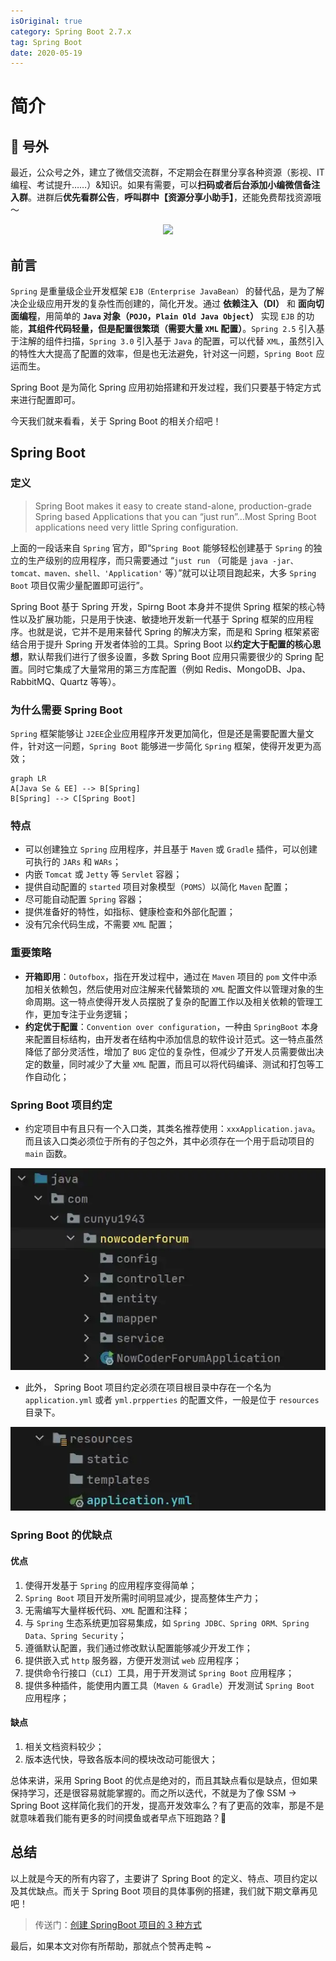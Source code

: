 ```yaml
---
isOriginal: true
category: Spring Boot 2.7.x
tag: Spring Boot
date: 2020-05-19
---
```


# 简介

## 🎈 号外

最近，公众号之外，建立了微信交流群，不定期会在群里分享各种资源（影视、IT 编程、考试提升……）&知识。如果有需要，可以**扫码或者后台添加小编微信备注入群**。进群后**优先看群公告**，**呼叫群中【资源分享小助手】**，还能免费帮找资源哦～

<center>
<img src="/contact/wxgroup.jpg" width="150"> 
</center>

## 前言

`Spring` 是重量级企业开发框架 `EJB（Enterprise JavaBean）` 的替代品，是为了解决企业级应用开发的复杂性而创建的，简化开发。通过 **依赖注入（DI）** 和 **面向切面编程**，用简单的 **`Java` 对象（`POJO`，`Plain Old Java Object`）** 实现 `EJB` 的功能，**其组件代码轻量，但是配置很繁琐（需要大量 `XML` 配置）**。`Spring 2.5` 引入基于注解的组件扫描，`Spring 3.0` 引入基于 `Java` 的配置，可以代替 `XML`，虽然引入的特性大大提高了配置的效率，但是也无法避免，针对这一问题，`Spring Boot` 应运而生。

Spring Boot 是为简化 Spring 应用初始搭建和开发过程，我们只要基于特定方式来进行配置即可。

今天我们就来看看，关于 Spring Boot 的相关介绍吧！

## Spring Boot



### 定义

> Spring Boot makes it easy to create stand-alone, production-grade Spring based Applications that you can “just run”...Most Spring Boot applications need very little Spring configuration.

上面的一段话来自 `Spring` 官方，即“`Spring Boot` 能够轻松创建基于 `Spring` 的独立的生产级别的应用程序，而只需要通过 “`just run` （可能是 `java -jar、tomcat、maven、shell、'Application'` 等）”就可以让项目跑起来，大多 `Spring Boot` 项目仅需少量配置即可运行”。

Spring Boot 基于 Spring 开发，Spirng Boot 本身并不提供 Spring 框架的核心特性以及扩展功能，只是用于快速、敏捷地开发新一代基于 Spring 框架的应用程序。也就是说，它并不是用来替代 Spring 的解决方案，而是和 Spring 框架紧密结合用于提升 Spring 开发者体验的工具。Spring Boot 以**约定大于配置的核心思想**，默认帮我们进行了很多设置，多数 Spring Boot 应用只需要很少的 Spring 配置。同时它集成了大量常用的第三方库配置（例如 Redis、MongoDB、Jpa、RabbitMQ、Quartz 等等）。

### 为什么需要 Spring Boot

`Spring` 框架能够让 `J2EE`企业应用程序开发更加简化，但是还是需要配置大量文件，针对这一问题，`Spring Boot` 能够进一步简化 `Spring` 框架，使得开发更为高效；

```mermaid
graph LR
A[Java Se & EE] --> B[Spring]
B[Spring] --> C[Spring Boot]
```



### 特点

-   可以创建独立 `Spring` 应用程序，并且基于 `Maven` 或 `Gradle` 插件，可以创建可执行的 `JARs` 和 `WARs`；
-   内嵌 `Tomcat` 或 `Jetty` 等 `Servlet` 容器；
-   提供自动配置的 `started` 项目对象模型（`POMS`）以简化 `Maven` 配置；
-   尽可能自动配置 `Spring` 容器；
-   提供准备好的特性，如指标、健康检查和外部化配置；
-   没有冗余代码生成，不需要 `XML` 配置；

### 重要策略

-   **开箱即用**：`Outofbox`，指在开发过程中，通过在 `Maven` 项目的 `pom` 文件中添加相关依赖包，然后使用对应注解来代替繁琐的 `XML` 配置文件以管理对象的生命周期。这一特点使得开发人员摆脱了复杂的配置工作以及相关依赖的管理工作，更加专注于业务逻辑；
-   **约定优于配置**：`Convention over configuration`，一种由 `SpringBoot` 本身来配置目标结构，由开发者在结构中添加信息的软件设计范式。这一特点虽然降低了部分灵活性，增加了 `BUG` 定位的复杂性，但减少了开发人员需要做出决定的数量，同时减少了大量 `XML` 配置，而且可以将代码编译、测试和打包等工作自动化；

### Spring Boot 项目约定

-   约定项目中有且只有一个入口类，其类名推荐使用：`xxxApplication.java`。而且该入口类必须位于所有的子包之外，其中必须存在一个用于启动项目的 `main` 函数。

![](assets/20200520-intro/e004e85b17f27105407b1916186d9943.webp)

-   此外， Spring Boot 项目约定必须在项目根目录中存在一个名为 `application.yml` 或者 `yml.prpperties` 的配置文件，一般是位于 `resources` 目录下。

![](assets/20200520-intro/d497cf5ecdfa0901da96910ed026d52d.webp)

### Spring Boot 的优缺点

#### 优点

1. 使得开发基于 `Spring` 的应用程序变得简单；
2. `Spring Boot` 项目开发所需时间明显减少，提高整体生产力；
3. 无需编写大量样板代码、`XML` 配置和注释；
4. 与 `Spring` 生态系统更加容易集成，如 `Spring JDBC、Spring ORM、Spring Data、Spring Security`；
5. 遵循默认配置，我们通过修改默认配置能够减少开发工作；
6. 提供嵌入式 `http` 服务器，方便开发测试 `web` 应用程序；
7. 提供命令行接口（`CLI`）工具，用于开发测试 `Spring Boot` 应用程序；
8. 提供多种插件，能使用内置工具（`Maven & Gradle`）开发测试 `Spring Boot` 应用程序；

#### 缺点

1. 相关文档资料较少；
2. 版本迭代快，导致各版本间的模块改动可能很大；

总体来讲，采用 Spring Boot 的优点是绝对的，而且其缺点看似是缺点，但如果保持学习，还是很容易就能掌握的。而之所以迭代，不就是为了像 SSM -> Spring Boot 这样简化我们的开发，提高开发效率么？有了更高的效率，那是不是就意味着我们能有更多的时间摸鱼或者早点下班跑路？🤪

## 总结

以上就是今天的所有内容了，主要讲了 Spring Boot 的定义、特点、项目约定以及其优缺点。而关于 Spring Boot 项目的具体事例的搭建，我们就下期文章再见吧！

>   传送门：[创建 SpringBoot 项目的 3 种方式](https://blog.csdn.net/github_39655029/article/details/119618308)

最后，如果本文对你有所帮助，那就点个赞再走鸭 ~